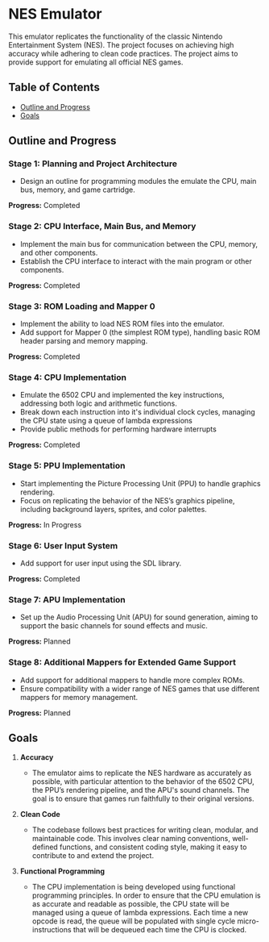# NES Emulator

This emulator replicates the functionality of the classic Nintendo Entertainment System (NES). The project focuses on achieving high accuracy while adhering to clean code practices. The project aims to provide support for emulating all official NES games.

## Table of Contents
- [Outline and Progress](#outline-and-progress)
- [Goals](#goals)

## Outline and Progress

### Stage 1: Planning and Project Architecture
- Design an outline for programming modules the emulate the CPU, main bus, memory, and game cartridge.

**Progress:** Completed

### Stage 2: CPU Interface, Main Bus, and Memory
- Implement the main bus for communication between the CPU, memory, and other components.
- Establish the CPU interface to interact with the main program or other components.

**Progress:** Completed

### Stage 3: ROM Loading and Mapper 0
- Implement the ability to load NES ROM files into the emulator.
- Add support for Mapper 0 (the simplest ROM type), handling basic ROM header parsing and memory mapping.

**Progress:** Completed

### Stage 4: CPU Implementation
- Emulate the 6502 CPU and implemented the key instructions, addressing both logic and arithmetic functions.
- Break down each instruction into it's individual clock cycles, managing the CPU state using a queue of lambda expressions
- Provide public methods for performing hardware interrupts
  
**Progress:** Completed

### Stage 5: PPU Implementation
- Start implementing the Picture Processing Unit (PPU) to handle graphics rendering.
- Focus on replicating the behavior of the NES’s graphics pipeline, including background layers, sprites, and color palettes.

**Progress:** In Progress

### Stage 6: User Input System
- Add support for user input using the SDL library.

**Progress:** Completed

### Stage 7: APU Implementation
- Set up the Audio Processing Unit (APU) for sound generation, aiming to support the basic channels for sound effects and music.

**Progress:** Planned

### Stage 8: Additional Mappers for Extended Game Support
- Add support for additional mappers to handle more complex ROMs.
- Ensure compatibility with a wider range of NES games that use different mappers for memory management.

**Progress:** Planned

## Goals

1. **Accuracy**
   - The emulator aims to replicate the NES hardware as accurately as possible, with particular attention to the behavior of the 6502 CPU, the PPU’s rendering pipeline, and the APU's sound channels. The goal is to ensure that games run faithfully to their original versions.

2. **Clean Code**
   - The codebase follows best practices for writing clean, modular, and maintainable code. This involves clear naming conventions, well-defined functions, and consistent coding style, making it easy to contribute to and extend the project.

3. **Functional Programming**
   - The CPU implementation is being developed using functional programming principles. In order to ensure that the CPU emulation is as accurate and readable as possible, the CPU state will be managed using a queue of lambda expressions. Each time a new opcode is read, the queue will be populated with single cycle micro-instructions that will be dequeued each time the CPU is clocked.
